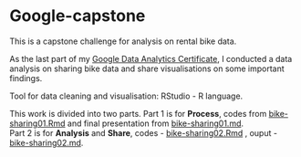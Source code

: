 # Google-capstone
This is a capstone challenge for analysis on rental bike data.

As the last part of my [Google Data Analytics Certificate](https://coursera.org/share/9818f287924f4512ec3145d8afb6b99b), I conducted a data analysis on sharing bike data and share visualisations on some important findings.

Tool for data cleaning and visualisation: RStudio - R language.

This work is divided into two parts. Part 1 is for **Process**, codes from [bike-sharing01.Rmd](https://github.com/keyiwan/Google-capstone/blob/main/bike-sharing01.Rmd) and final presentation from [bike-sharing01.md](https://github.com/keyiwan/Google-capstone/blob/main/bike-sharing01.md).  
Part 2 is for **Analysis** and **Share**, codes - [bike-sharing02.Rmd](https://github.com/keyiwan/Google-capstone/blob/main/bike-sharing02.Rmd) , ouput - [bike-sharing02.md](https://github.com/keyiwan/Google-capstone/blob/main/bike-sharing02.md).
